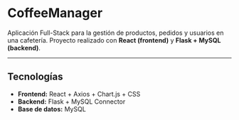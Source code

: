 # CoffeeManager

Aplicación Full-Stack para la gestión de productos, pedidos y usuarios en una cafetería.
Proyecto realizado con **React (frontend)** y **Flask + MySQL (backend)**.

---

## Tecnologías

- **Frontend:** React + Axios + Chart.js + CSS 
- **Backend:** Flask + MySQL Connector
- **Base de datos:** MySQL
